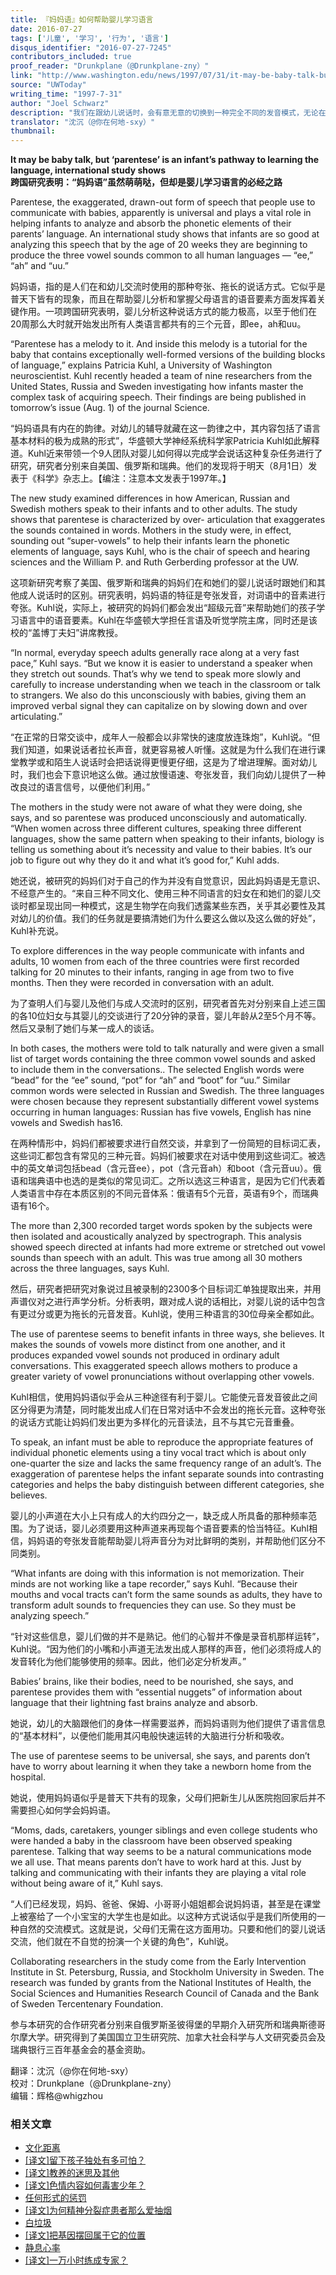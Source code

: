 ```yaml
---
title: 『妈妈语』如何帮助婴儿学习语言
date: 2016-07-27
tags: ['儿童', '学习', '行为', '语言']
disqus_identifier: "2016-07-27-7245"
contributors_included: true
proof_reader: "Drunkplane（@Drunkplane-zny）"
link: "http://www.washington.edu/news/1997/07/31/it-may-be-baby-talk-but-parentese-is-an-infants-pathway-to-learning-the-language-international-study-shows/"
source: "UWToday"
writing_time: "1997-7-31"
author: "Joel Schwarz"
description: "我们在跟幼儿说话时，会有意无意的切换到一种完全不同的发音模式，无论在语速、声调、口型、用词等方面，都和成人间对话有着极大差异，乍看起来，这似乎只是婴儿的柔弱可爱所引发的一种情绪反应，可实际上，语音模式这一转换有着特定而精致的功能。"
translator: "沈沉（@你在何地-sxy）"
thumbnail:
---
```


**It may be baby talk, but ‘parentese’ is an infant’s pathway to learning the language, international study shows**  
**跨国研究表明：“妈妈语”虽然萌萌哒，但却是婴儿学习语言的必经之路**

Parentese, the exaggerated, drawn-out form of speech that people use to communicate with babies, apparently is universal and plays a vital role in helping infants to analyze and absorb the phonetic elements of their parents’ language. An international study shows that infants are so good at analyzing this speech that by the age of 20 weeks they are beginning to produce the three vowel sounds common to all human languages — “ee,” “ah” and “uu.”

妈妈语，指的是人们在和幼儿交流时使用的那种夸张、拖长的说话方式。它似乎是普天下皆有的现象，而且在帮助婴儿分析和掌握父母语言的语音要素方面发挥着关键作用。一项跨国研究表明，婴儿分析这种说话方式的能力极高，以至于他们在20周那么大时就开始发出所有人类语言都共有的三个元音，即ee，ah和uu。

“Parentese has a melody to it. And inside this melody is a tutorial for the baby that contains exceptionally well-formed versions of the building blocks of language,” explains Patricia Kuhl, a University of Washington neuroscientist. Kuhl recently headed a team of nine researchers from the United States, Russia and Sweden investigating how infants master the complex task of acquiring speech. Their findings are being published in tomorrow’s issue (Aug. 1) of the journal Science.

“妈妈语具有内在的韵律。对幼儿的辅导就藏在这一韵律之中，其内容包括了语言基本材料的极为成熟的形式”，华盛顿大学神经系统科学家Patricia Kuhl如此解释道。Kuhl近来带领一个9人团队对婴儿如何得以完成学会说话这种复杂任务进行了研究，研究者分别来自美国、俄罗斯和瑞典。他们的发现将于明天（8月1日）发表于《科学》杂志上。【编注：注意本文发表于1997年。】

The new study examined differences in how American, Russian and Swedish mothers speak to their infants and to other adults. The study shows that parentese is characterized by over- articulation that exaggerates the sounds contained in words. Mothers in the study were, in effect, sounding out “super-vowels” to help their infants learn the phonetic elements of language, says Kuhl, who is the chair of speech and hearing sciences and the William P. and Ruth Gerberding professor at the UW.

这项新研究考察了美国、俄罗斯和瑞典的妈妈们在和她们的婴儿说话时跟她们和其他成人说话时的区别。研究表明，妈妈语的特征是夸张发音，对词语中的音素进行夸张。Kuhl说，实际上，被研究的妈妈们都会发出“超级元音”来帮助她们的孩子学习语言中的语音要素。Kuhl在华盛顿大学担任言语及听觉学院主席，同时还是该校的“盖博丁夫妇”讲席教授。

“In normal, everyday speech adults generally race along at a very fast pace,” Kuhl says. “But we know it is easier to understand a speaker when they stretch out sounds. That’s why we tend to speak more slowly and carefully to increase understanding when we teach in the classroom or talk to strangers. We also do this unconsciously with babies, giving them an improved verbal signal they can capitalize on by slowing down and over articulating.”

“在正常的日常交谈中，成年人一般都会以非常快的速度放连珠炮”，Kuhl说。“但我们知道，如果说话者拉长声音，就更容易被人听懂。这就是为什么我们在进行课堂教学或和陌生人说话时会把话说得更慢更仔细，这是为了增进理解。面对幼儿时，我们也会下意识地这么做。通过放慢语速、夸张发音，我们向幼儿提供了一种改良过的语言信号，以便他们利用。”

The mothers in the study were not aware of what they were doing, she says, and so parentese was produced unconsciously and automatically. “When women across three different cultures, speaking three different languages, show the same pattern when speaking to their infants, biology is telling us something about it’s necessity and value to their babies. It’s our job to figure out why they do it and what it’s good for,” Kuhl adds.

她还说，被研究的妈妈们对于自己的作为并没有自觉意识，因此妈妈语是无意识、不经意产生的。“来自三种不同文化、使用三种不同语言的妇女在和她们的婴儿交谈时都呈现出同一种模式，这是生物学在向我们透露某些东西，关乎其必要性及其对幼儿的价值。我们的任务就是要搞清她们为什么要这么做以及这么做的好处”，Kuhl补充说。

To explore differences in the way people communicate with infants and adults, 10 women from each of the three countries were first recorded talking for 20 minutes to their infants, ranging in age from two to five months. Then they were recorded in conversation with an adult.

为了查明人们与婴儿及他们与成人交流时的区别，研究者首先对分别来自上述三国的各10位妇女与其婴儿的交谈进行了20分钟的录音，婴儿年龄从2至5个月不等。然后又录制了她们与某一成人的谈话。

In both cases, the mothers were told to talk naturally and were given a small list of target words containing the three common vowel sounds and asked to include them in the conversations.. The selected English words were “bead” for the “ee” sound, “pot” for “ah” and “boot” for “uu.” Similar common words were selected in Russian and Swedish. The three languages were chosen because they represent substantially different vowel systems occurring in human languages: Russian has five vowels, English has nine vowels and Swedish has16.

在两种情形中，妈妈们都被要求进行自然交谈，并拿到了一份简短的目标词汇表，这些词汇都包含有常见的三种元音。妈妈们被要求在对话中使用到这些词汇。被选中的英文单词包括bead（含元音ee），pot（含元音ah）和boot（含元音uu）。俄语和瑞典语中也选的是类似的常见词汇。之所以选这三种语言，是因为它们代表着人类语言中存在本质区别的不同元音体系：俄语有5个元音，英语有9个，而瑞典语有16个。

The more than 2,300 recorded target words spoken by the subjects were then isolated and acoustically analyzed by spectrograph. This analysis showed speech directed at infants had more extreme or stretched out vowel sounds than speech with an adult. This was true among all 30 mothers across the three languages, says Kuhl.

然后，研究者把研究对象说过且被录制的2300多个目标词汇单独提取出来，并用声谱仪对之进行声学分析。分析表明，跟对成人说的话相比，对婴儿说的话中包含有更过分或更为拖长的元音发音。Kuhl说，使用三种语言的30位母亲全都如此。

The use of parentese seems to benefit infants in three ways, she believes. It makes the sounds of vowels more distinct from one another, and it produces expanded vowel sounds not produced in ordinary adult conversations. This exaggerated speech allows mothers to produce a greater variety of vowel pronunciations without overlapping other vowels.

Kuhl相信，使用妈妈语似乎会从三种途径有利于婴儿。它能使元音发音彼此之间区分得更为清楚，同时能发出成人们在日常对话中不会发出的拖长元音。这种夸张的说话方式能让妈妈们发出更为多样化的元音读法，且不与其它元音重叠。

To speak, an infant must be able to reproduce the appropriate features of individual phonetic elements using a tiny vocal tract which is about only one-quarter the size and lacks the same frequency range of an adult’s. The exaggeration of parentese helps the infant separate sounds into contrasting categories and helps the baby distinguish between different categories, she believes.

婴儿的小声道在大小上只有成人的大约四分之一，缺乏成人所具备的那种频率范围。为了说话，婴儿必须要用这种声道来再现每个语音要素的恰当特征。Kuhl相信，妈妈语的夸张发音能帮助婴儿将声音分为对比鲜明的类别，并帮助他们区分不同类别。

“What infants are doing with this information is not memorization. Their minds are not working like a tape recorder,” says Kuhl. “Because their mouths and vocal tracts can’t form the same sounds as adults, they have to transform adult sounds to frequencies they can use. So they must be analyzing speech.”

“针对这些信息，婴儿们做的并不是熟记。他们的心智并不像是录音机那样运转”，Kuhl说。“因为他们的小嘴和小声道无法发出成人那样的声音，他们必须将成人的发音转化为他们能够使用的频率。因此，他们必定分析发声。”

Babies’ brains, like their bodies, need to be nourished, she says, and parentese provides them with “essential nuggets” of information about language that their lightning fast brains analyze and absorb.

她说，幼儿的大脑跟他们的身体一样需要滋养，而妈妈语则为他们提供了语言信息的“基本材料”，以便他们能用其闪电般快速运转的大脑进行分析和吸收。

The use of parentese seems to be universal, she says, and parents don’t have to worry about learning it when they take a newborn home from the hospital.

她说，使用妈妈语似乎是普天下共有的现象，父母们把新生儿从医院抱回家后并不需要担心如何学会妈妈语。

“Moms, dads, caretakers, younger siblings and even college students who were handed a baby in the classroom have been observed speaking parentese. Talking that way seems to be a natural communications mode we all use. That means parents don’t have to work hard at this. Just by talking and communicating with their infants they are playing a vital role without being aware of it,” Kuhl says.

“人们已经发现，妈妈、爸爸、保姆、小哥哥小姐姐都会说妈妈语，甚至是在课堂上被塞给了一个小宝宝的大学生也是如此。以这种方式说话似乎是我们所使用的一种自然的交流模式。这就是说，父母们无需在这方面用功。只要和他们的婴儿说话交流，他们就在不自觉的扮演一个关键的角色”，Kuhl说。

Collaborating researchers in the study come from the Early Intervention Institute in St. Petersburg, Russia, and Stockholm University in Sweden. The research was funded by grants from the National Institutes of Health, the Social Sciences and Humanities Research Council of Canada and the Bank of Sweden Tercentenary Foundation.

参与本研究的合作研究者分别来自俄罗斯圣彼得堡的早期介入研究所和瑞典斯德哥尔摩大学。研究得到了美国国立卫生研究院、加拿大社会科学与人文研究委员会及瑞典银行三百年基金会的基金资助。


翻译：沈沉（@你在何地-sxy）  
校对：Drunkplane（@Drunkplane-zny）  
编辑：辉格@whigzhou


### 相关文章

* [文化距离](https://headsalon.org/archives/7635.html "文化距离")
* [[译文]留下孩子独处有多可怕？](https://headsalon.org/archives/7513.html "[译文]留下孩子独处有多可怕？")
* [[译文]教养的迷思及其他](https://headsalon.org/archives/7476.html "[译文]教养的迷思及其他")
* [[译文]色情内容如何毒害少年？](https://headsalon.org/archives/7470.html "[译文]色情内容如何毒害少年？")
* [任何形式的惩罚](https://headsalon.org/archives/7774.html "任何形式的惩罚")
* [[译文]为何精神分裂症患者那么爱抽烟](https://headsalon.org/archives/7262.html "[译文]为何精神分裂症患者那么爱抽烟")
* [白垃圾](https://headsalon.org/archives/7288.html "白垃圾")
* [[译文]把基因摆回属于它的位置](https://headsalon.org/archives/7170.html "[译文]把基因摆回属于它的位置")
* [静息心率](https://headsalon.org/archives/7207.html "静息心率")
* [[译文]一万小时练成专家？](https://headsalon.org/archives/7082.html "[译文]一万小时练成专家？")
